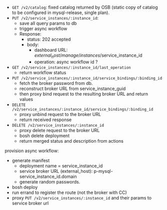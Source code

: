 
* `GET /v2/catalog`: fixed catalog returned by OSB (static copy of catalog to be configured in mysql-release, single plan). 
* `PUT /v2/service_instances/:instance_id`:
  * save all query params to db
  * trigger async workflow
  * Response:
     * status: 202 accepted
     * body: 
        * dashboard URL: $external_host/manage/instances/$service_instance_id
        * operation: async workflow id ?
* `GET /v2/service_instances/:instance_id/last_operation`
   * return workflow status
* `PUT /v2/service_instances/:instance_id/service_bindings/:binding_id`
    - fetch the broker password from db.
    - reconstruct broker URL from service_instance_guid
    - then proxy bind request to the resulting broker URL and return values  
* `DELETE /v2/service_instances/:instance_id/service_bindings/:binding_id`
   * proxy unbind request to the broker URL
   * return received response
* `DELETE /v2/service_instances/:instance_id`
   * proxy delete request to the broker URL
   * bosh delete deployment
   * return merged status and description from actions
    
provision async workflow:
* generate manifest
   * deployment name = service_instance_id
   * service broker URL (external_host): p-mysql-service_instance_id.domain
   * generate random passwords.
* bosh deploy
* run errand to register the route (not the broker with CC)
* proxy `PUT /v2/service_instances/:instance_id` and their params to service broker url